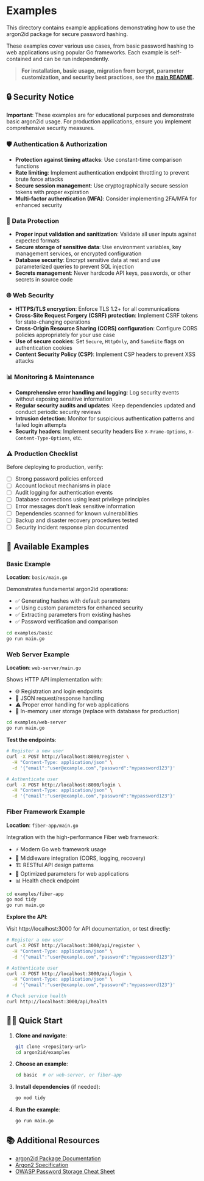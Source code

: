 # Examples

This directory contains example applications demonstrating how to use the argon2id package for secure password hashing.

These examples cover various use cases, from basic password hashing to web applications using popular Go frameworks. Each example is self-contained and can be run independently.

> **For installation, basic usage, migration from bcrypt, parameter customization, and security best practices, see the [main README](../README.md).**

## 🔒 Security Notice

**Important**: These examples are for educational purposes and demonstrate basic argon2id usage. For production applications, ensure you implement comprehensive security measures.

### 🛡️ Authentication & Authorization
- **Protection against timing attacks**: Use constant-time comparison functions
- **Rate limiting**: Implement authentication endpoint throttling to prevent brute force attacks
- **Secure session management**: Use cryptographically secure session tokens with proper expiration
- **Multi-factor authentication (MFA)**: Consider implementing 2FA/MFA for enhanced security

### 🔐 Data Protection
- **Proper input validation and sanitization**: Validate all user inputs against expected formats
- **Secure storage of sensitive data**: Use environment variables, key management services, or encrypted configuration
- **Database security**: Encrypt sensitive data at rest and use parameterized queries to prevent SQL injection
- **Secrets management**: Never hardcode API keys, passwords, or other secrets in source code

### 🌐 Web Security
- **HTTPS/TLS encryption**: Enforce TLS 1.2+ for all communications
- **Cross-Site Request Forgery (CSRF) protection**: Implement CSRF tokens for state-changing operations
- **Cross-Origin Resource Sharing (CORS) configuration**: Configure CORS policies appropriately for your use case
- **Use of secure cookies**: Set `Secure`, `HttpOnly`, and `SameSite` flags on authentication cookies
- **Content Security Policy (CSP)**: Implement CSP headers to prevent XSS attacks

### 📊 Monitoring & Maintenance
- **Comprehensive error handling and logging**: Log security events without exposing sensitive information
- **Regular security audits and updates**: Keep dependencies updated and conduct periodic security reviews
- **Intrusion detection**: Monitor for suspicious authentication patterns and failed login attempts
- **Security headers**: Implement security headers like `X-Frame-Options`, `X-Content-Type-Options`, etc.

### ⚠️ Production Checklist

Before deploying to production, verify:

- [ ] Strong password policies enforced
- [ ] Account lockout mechanisms in place
- [ ] Audit logging for authentication events
- [ ] Database connections using least privilege principles
- [ ] Error messages don't leak sensitive information
- [ ] Dependencies scanned for known vulnerabilities
- [ ] Backup and disaster recovery procedures tested
- [ ] Security incident response plan documented

## 📁 Available Examples

### Basic Example
**Location**: `basic/main.go`

Demonstrates fundamental argon2id operations:
- ✅ Generating hashes with default parameters
- ✅ Using custom parameters for enhanced security
- ✅ Extracting parameters from existing hashes
- ✅ Password verification and comparison

```bash
cd examples/basic
go run main.go
```

### Web Server Example
**Location**: `web-server/main.go`

Shows HTTP API implementation with:
- 🌐 Registration and login endpoints
- 📝 JSON request/response handling
- ⚠️ Proper error handling for web applications
- 💾 In-memory user storage (replace with database for production)

```bash
cd examples/web-server
go run main.go
```

**Test the endpoints**:

```bash
# Register a new user
curl -X POST http://localhost:8080/register \
  -H "Content-Type: application/json" \
  -d '{"email":"user@example.com","password":"mypassword123"}'

# Authenticate user
curl -X POST http://localhost:8080/login \
  -H "Content-Type: application/json" \
  -d '{"email":"user@example.com","password":"mypassword123"}'
```

### Fiber Framework Example
**Location**: `fiber-app/main.go`

Integration with the high-performance Fiber web framework:
- ⚡ Modern Go web framework usage
- 🔧 Middleware integration (CORS, logging, recovery)
- 🏗️ RESTful API design patterns
- 🚀 Optimized parameters for web applications
- 📊 Health check endpoint

```bash
cd examples/fiber-app
go mod tidy
go run main.go
```

**Explore the API**:

Visit http://localhost:3000 for API documentation, or test directly:

```bash
# Register a new user
curl -X POST http://localhost:3000/api/register \
  -H "Content-Type: application/json" \
  -d '{"email":"user@example.com","password":"mypassword123"}'

# Authenticate user
curl -X POST http://localhost:3000/api/login \
  -H "Content-Type: application/json" \
  -d '{"email":"user@example.com","password":"mypassword123"}'

# Check service health
curl http://localhost:3000/api/health

```

## 🏃‍♂️ Quick Start

1. **Clone and navigate**:
   ```bash
   git clone <repository-url>
   cd argon2id/examples
   ```

2. **Choose an example**:
   ```bash
   cd basic  # or web-server, or fiber-app
   ```

3. **Install dependencies** (if needed):
   ```bash
   go mod tidy
   ```

4. **Run the example**:
   ```bash
   go run main.go
   ```

## 📚 Additional Resources

- [argon2id Package Documentation](../README.md)
- [Argon2 Specification](https://tools.ietf.org/html/draft-irtf-cfrg-argon2-13)
- [OWASP Password Storage Cheat Sheet](https://cheatsheetseries.owasp.org/cheatsheets/Password_Storage_Cheat_Sheet.html)